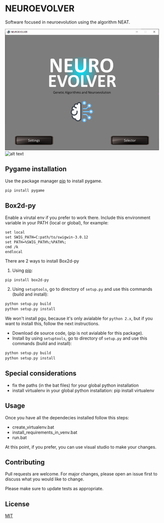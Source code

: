 # NEUROEVOLVER
Software focused in neuroevolution using the algorithm NEAT.

![alt text](https://github.com/VgTajdd/neuroevolver/blob/master/neuroevolver.png)
![alt text](https://github.com/VgTajdd/neuroevolver/blob/master/neuroevolver_reducido_train.gif)

## Pygame installation
Use the package manager [pip](https://pip.pypa.io/en/stable/) to install pygame.

```bash
pip install pygame
```

## Box2d-py
Enable a virutal env if you prefer to work there.
Include this environment variable in your PATH (local or global), for example:
```
set local
set SWIG_PATH=C:path/to/swigwin-3.0.12
set PATH=%SWIG_PATH%;%PATH%;
cmd /k
endlocal
```

There are 2 ways to install Box2d-py

1. Using [pip](https://pip.pypa.io/en/stable/):
```bash
pip install box2d-py
```
2. Using ```setuptools```, go to directory of ```setup.py``` and use this commands (build and install):
```bash
python setup.py build
python setup.py install
```
We won't install pgu, because it's only avialable for ```python 2.x```, but if you want to install this, follow the next instructions.

- Download de source code, (pip is not avialable for this package).
- Install by using ```setuptools```, go to directory of ```setup.py``` and use this commands (build and install):
```bash
python setup.py build
python setup.py install
```
## Special considerations

- fix the paths (in the bat files) for your global python installation
- install virtualenv in your global python installation: pip install virtualenv

## Usage

Once you have all the dependecies installed follow this steps:

- create_virtualenv.bat
- install_requirements_in_venv.bat
- run.bat

At this point, if you prefer, you can use visual studio to make your changes.

## Contributing
Pull requests are welcome. For major changes, please open an issue first to discuss what you would like to change.

Please make sure to update tests as appropriate.

## License
[MIT](https://choosealicense.com/licenses/mit/)
